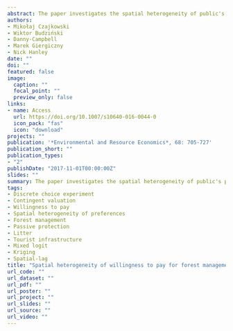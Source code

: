 ```yaml
---
abstract: The paper investigates the spatial heterogeneity of public's preferences for the implementation of a new country-wide forest management and protection program in Poland. Spatial econometric methods and high resolution geographical information system data related to forest characteristics are used to explain the variation in individual-specific willingness to pay (WTP) values, derived from a discrete choice experiment study. We find that respondents' WTP is higher the closer they live to their nearest forest, and the scarcer forests are in the area where they live. Interestingly, the higher the ecological value of forests in respondents' area, the more people prefer extending areas of national forest protection. We also investigate spatial patterns in individual-specific WTP scores and in latent class membership probabilities, finding that preferences are indeed spatially clustered. We argue that this clustering should be taken into account in forest management and policy-making.
authors:
- Mikołaj Czajkowski
- Wiktor Budziński
- Danny-Campbell
- Marek Giergiczny
- Nick Hanley
date: ""
doi: ""
featured: false
image:
  caption: ""
  focal_point: ""
  preview_only: false
links:
- name: Access
  url: https://doi.org/10.1007/s10640-016-0044-0
  icon_pack: "fas"
  icon: "download"
projects: ""
publication: '*Environmental and Resource Economics*, 68: 705-727'
publication_short: ""
publication_types:
- "2"
publishDate: "2017-11-01T00:00:00Z"
slides: ""
summary: The paper investigates the spatial heterogeneity of public's preferences for the implementation of a new country-wide forest management and protection program in Poland. Spatial econometric methods and high resolution geographical information system data related to forest characteristics are used to explain the variation in individual-specific willingness to pay (WTP) values, derived from a discrete choice experiment study. We find that respondents' WTP is higher the closer they live to their nearest forest, and the scarcer forests are in the area where they live. Interestingly, the higher the ecological value of forests in respondents' area, the more people prefer extending areas of national forest protection. We also investigate spatial patterns in individual-specific WTP scores and in latent class membership probabilities, finding that preferences are indeed spatially clustered. We argue that this clustering should be taken into account in forest management and policy-making.
tags:
- Discrete choice experiment
- Contingent valuation 
- Willingness to pay 
- Spatial heterogeneity of preferences 
- Forest management 
- Passive protection 
- Litter 
- Tourist infrastructure 
- Mixed logit 
- Kriging 
- Spatial-lag
title: "Spatial heterogeneity of willingness to pay for forest management"
url_code: ""
url_dataset: ""
url_pdf: ""
url_poster: ""
url_project: ""
url_slides: ""
url_source: ""
url_video: ""
---
```

